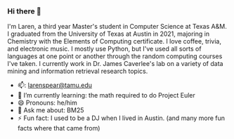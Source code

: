 ### Hi there 👋

I'm Laren, a third year Master's student in Computer Science at Texas A&M. I graduated from the University of Texas at Austin in 2021, majoring in Chemistry with the Elements of Computing certificate. I love coffee, trivia, and electronic music. I mostly use Python, but I've used all sorts of languages at one point or another through the random computing courses I've taken. I currently work in Dr. James Caverlee's lab on a variety of data mining and information retrieval research topics.

- 📫: larenspear@tamu.edu
- 🌱 I’m currently learning: the math required to do Project Euler
- 😄 Pronouns: he/him
- 💬 Ask me about: BM25
- ⚡ Fun fact: I used to be a DJ when I lived in Austin. (and many more fun facts where that came from)

<!--
**larenspear/larenspear** is a ✨ _special_ ✨ repository because its `README.md` (this file) appears on your GitHub profile.

Here are some ideas to get you started:

- 🔭 I’m currently working on ...
- 🌱 I’m currently learning ...
- 👯 I’m looking to collaborate on ...
- 🤔 I’m looking for help with ...
- 💬 Ask me about ...
- 📫 How to reach me: ...
- 😄 Pronouns: ...
- ⚡ Fun fact: ...
-->
